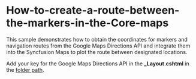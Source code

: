 # How-to-create-a-route-between-the-markers-in-the-Core-maps

This sample demonstrates how to obtain the coordinates for markers and navigation routes from the Google Maps Directions API and integrate them into the Syncfusion Maps to plot the route between designated locations.

Add your key for the Google Maps Directions API in the **_Layout.cshtml** in the [folder path](https://github.com/SyncfusionExamples/How-to-create-a-route-between-the-markers-on-the-Core-Maps-from-the-external-source/blob/911948-CoreRoute/Views/Shared/_Layout.cshtml).
